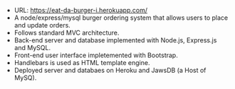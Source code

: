 * URL: https://eat-da-burger-i.herokuapp.com/
* A node/express/mysql burger ordering system that allows users to place and update orders.
* Follows standard MVC architecture.
* Back-end server and database implemented with Node.js, Express.js and MySQL.
* Front-end user interface impletemented with Bootstrap.
* Handlebars is used as HTML template engine.
* Deployed server and databaes on Heroku and JawsDB (a Host of MySQ).